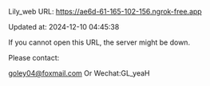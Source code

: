 Lily_web URL: https://ae6d-61-165-102-156.ngrok-free.app

Updated at: 2024-12-10 04:45:38

If you cannot open this URL, the server might be down.

Please contact: 

goley04@foxmail.com Or Wechat:GL_yeaH